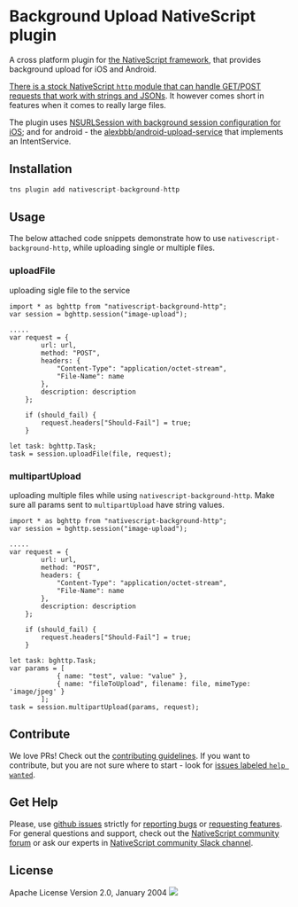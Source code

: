 # Background Upload NativeScript plugin

A cross platform plugin for [the NativeScript framework](http://www.nativescript.org), that provides background upload for iOS and Android.

[There is a stock NativeScript `http` module that can handle GET/POST requests that work with strings and JSONs](http://docs.nativescript.org/ApiReference/http/HOW-TO). It however comes short in features when it comes to really large files.

The plugin uses [NSURLSession with background session configuration for iOS](https://developer.apple.com/library/ios/documentation/Foundation/Reference/NSURLSessionConfiguration_class/index.html#//apple_ref/occ/clm/NSURLSessionConfiguration/backgroundSessionConfigurationWithIdentifier:); and for android - the [alexbbb/android-upload-service](https://github.com/alexbbb/android-upload-service) that implements an IntentService.

## Installation

```javascript
tns plugin add nativescript-background-http
```

## Usage

The below attached code snippets demonstrate how to use `nativescript-background-http`, while uploading single or multiple files.

### uploadFile

uploading sigle file to the service

```
import * as bghttp from "nativescript-background-http";
var session = bghttp.session("image-upload");

.....
var request = {
		url: url,
		method: "POST",
		headers: {
			"Content-Type": "application/octet-stream",
			"File-Name": name
		},
		description: description
	};

	if (should_fail) {
		request.headers["Should-Fail"] = true;
	}

let task: bghttp.Task;
task = session.uploadFile(file, request);
```

### multipartUpload

uploading multiple files while using `nativescript-background-http`. Make sure all params sent to `multipartUpload` have string values.

```
import * as bghttp from "nativescript-background-http";
var session = bghttp.session("image-upload");

.....
var request = {
		url: url,
		method: "POST",
		headers: {
			"Content-Type": "application/octet-stream",
			"File-Name": name
		},
		description: description
	};

	if (should_fail) {
		request.headers["Should-Fail"] = true;
	}

let task: bghttp.Task;
var params = [
			{ name: "test", value: "value" },
			{ name: "fileToUpload", filename: file, mimeType: 'image/jpeg' }
		];
task = session.multipartUpload(params, request);
```

## Contribute
We love PRs! Check out the [contributing guidelines](CONTRIBUTING.md). If you want to contribute, but you are not sure where to start - look for [issues labeled `help wanted`](https://github.com/NativeScript/nativescript-background-http/issues?q=is%3Aopen+is%3Aissue+label%3A%22help+wanted%22).

## Get Help 
Please, use [github issues](https://github.com/NativeScript/nativescript-background-http/issues) strictly for [reporting bugs](CONTRIBUTING.md#reporting-bugs) or [requesting features](CONTRIBUTING.md#requesting-new-features). For general questions and support, check out the [NativeScript community forum](https://discourse.nativescript.org/) or ask our experts in [NativeScript community Slack channel](http://developer.telerik.com/wp-login.php?action=slack-invitation).

## License

Apache License Version 2.0, January 2004
![](https://ga-beacon.appspot.com/UA-111455-24/nativescript/nativescript-background-http?pixel)